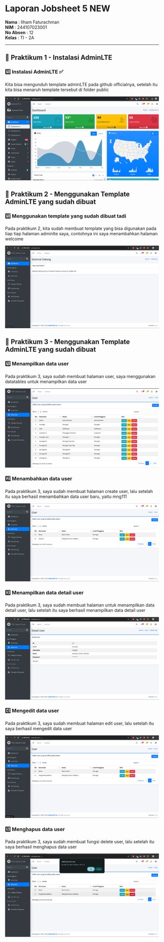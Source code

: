 # Laporan Jobsheet 5 NEW

**Nama**  : Ilham Faturachman  
**NIM**   : 244107023001  
**No Absen** : 12  
**Kelas** : TI - 2A  

---

## 📌 Praktikum 1 - Instalasi AdminLTE  

### 1️⃣ Instalasi AdminLTE ✅
Kita bisa mengunduh template adminLTE pada github officialnya, setelah itu kita bisa menaruh template tersebut di folder public

![Hasil dengan composer](Screenshot%20Laporan/Praktikum1/image1.png)

## 📌 Praktikum 2 - Menggunakan Template AdminLTE yang sudah dibuat

### 1️⃣ Menggunakan template yang sudah dibuat tadi
Pada praktikum 2, kita sudah membuat template yang bisa digunakan pada tiap tiap halaman adminlte saya, contohnya ini saya menambahkan halaman welcome

![Hasil dengan composer](Screenshot%20Laporan/Praktikum2/praktikum2.png)

## 📌 Praktikum 3 - Menggunakan Template AdminLTE yang sudah dibuat

### 1️⃣ Menampilkan data user
Pada praktikum 3, saya sudah membuat halaman user, saya menggunakan datatables untuk menampilkan data user

![Hasil dengan composer](Screenshot%20Laporan/Praktikum3/praktikum1.png)

### 2️⃣ Menambahkan data user
Pada praktikum 3, saya sudah membuat halaman create user, lalu setelah itu saya berhasil menambahkan data user baru, yaitu mng111

![Hasil dengan composer](Screenshot%20Laporan/Praktikum3/praktikum2.png)

### 3️⃣ Menampilkan data detail user
Pada praktikum 3, saya sudah membuat halaman untuk menampilkan data detail user, lalu setelah itu saya berhasil menampilkan data detail user

![Hasil dengan composer](Screenshot%20Laporan/Praktikum3/praktikum3.png)

### 4️⃣ Mengedit data user
Pada praktikum 3, saya sudah membuat halaman edit user, lalu setelah itu saya berhasil mengedit data user

![Hasil dengan composer](Screenshot%20Laporan/Praktikum3/praktikum4.png)

### 5️⃣ Menghapus data user
Pada praktikum 3, saya sudah membuat fungsi delete user, lalu setelah itu saya berhasil menghapus data user

![Hasil dengan composer](Screenshot%20Laporan/Praktikum3/praktikum5.png)


